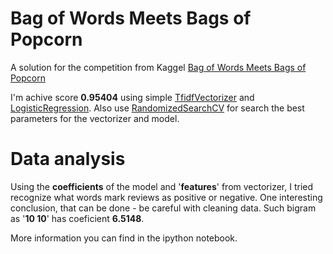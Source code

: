 # Bag of Words Meets Bags of Popcorn
A solution for the competition from Kaggel [Bag of Words Meets Bags of Popcorn](https://www.kaggle.com/c/word2vec-nlp-tutorial)

I'm achive score **0.95404** using simple [TfidfVectorizer](http://scikit-learn.org/stable/modules/generated/sklearn.feature_extraction.text.TfidfVectorizer.html) and [LogisticRegression](http://scikit-learn.org/stable/modules/generated/sklearn.linear_model.LogisticRegression.html). Also use [RandomizedSearchCV](http://scikit-learn.org/0.17/modules/generated/sklearn.grid_search.RandomizedSearchCV.html) for search the best parameters for the vectorizer and model.

# Data analysis
Using the **coefficients** of the model and '**features**' from vectorizer, I tried recognize what words mark reviews as positive or negative. One interesting conclusion, that can be done - be careful with cleaning data. Such bigram as '**10 10**' has coeficient **6.5148**. 

More information you can find in the ipython notebook.
